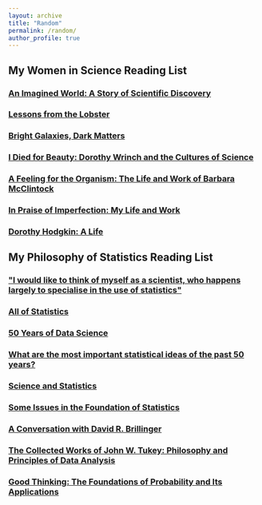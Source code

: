 ```yaml
---
layout: archive
title: "Random"
permalink: /random/
author_profile: true
---
```


## My Women in Science Reading List

### [An Imagined World: A Story of Scientific Discovery](https://www.amazon.com/Imagined-World-Story-Scientific-Discovery/dp/0140062041)

### [Lessons from the Lobster](https://mitpress.mit.edu/books/lessons-lobster)

### [Bright Galaxies, Dark Matters](https://www.amazon.com/Bright-Galaxies-Matters-MASTERS-PHYSICS/dp/1563962314)

### [I Died for Beauty: Dorothy Wrinch and the Cultures of Science](https://www.amazon.com/Died-Beauty-Dorothy-Cultures-Science/dp/0199732590)

### [A Feeling for the Organism: The Life and Work of Barbara McClintock](https://www.amazon.com/Feeling-Organism-10th-Aniversary-McClintock-dp-0805074589/dp/0805074589/)

### [In Praise of Imperfection: My Life and Work](https://www.amazon.com/Praise-Imperfection-My-Life-Work/dp/0465032176)

### [Dorothy Hodgkin: A Life](https://www.amazon.com/Dorothy-Crowfoot-Hodgkin-Patterns-Proteins/dp/1448217601)


## My Philosophy of Statistics Reading List

### ["I would like to think of myself as a scientist, who happens largely to specialise in the use of statistics"](https://www.statisticsviews.com/article/i-would-like-to-think-of-myself-as-a-scientist-who-happens-largely-to-specialise-in-the-use-of-statistics-an-interview-with-sir-david-cox/)

### [All of Statistics](https://www.stat.cmu.edu/~larry/all-of-statistics/cool.jpg)

### [50 Years of Data Science](https://www.tandfonline.com/doi/full/10.1080/10618600.2017.1384734)

### [What are the most important statistical ideas of the past 50 years?](https://statmodeling.stat.columbia.edu/2020/12/09/what-are-the-most-important-statistical-ideas-of-the-past-50-years/)

### [Science and Statistics](https://www.jstor.org/stable/2286841)

### [Some Issues in the Foundation of Statistics](https://link.springer.com/article/10.1007/BF00208723)

### [A Conversation with David R. Brillinger](https://arxiv.org/abs/1201.2047)

### [The Collected Works of John W. Tukey: Philosophy and Principles of Data Analysis](https://www.amazon.com/dp/0412742500/)

### [Good Thinking: The Foundations of Probability and Its Applications](https://www.amazon.com/Good-Thinking-Foundations-Probability-Applications/dp/0486474380)



